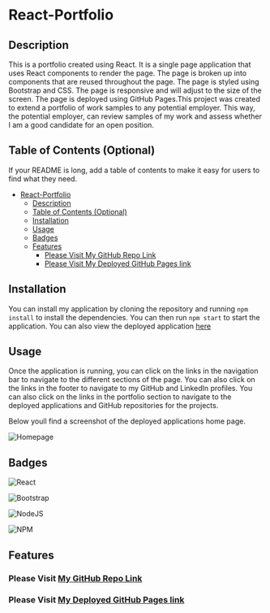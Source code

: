 # React-Portfolio

## Description

This is a portfolio created using React. It is a single page application that uses React components to render the page. The page is broken up into components that are reused throughout the page. The page is styled using Bootstrap and CSS. The page is responsive and will adjust to the size of the screen. The page is deployed using GitHub Pages.This project was created to extend a portfolio of work samples to any potential employer. This way, the potential employer, can review samples of my work and assess whether I am a good candidate for an open position.

## Table of Contents (Optional)

If your README is long, add a table of contents to make it easy for users to find what they need.

- [React-Portfolio](#react-portfolio)
  - [Description](#description)
  - [Table of Contents (Optional)](#table-of-contents-optional)
  - [Installation](#installation)
  - [Usage](#usage)
  - [Badges](#badges)
  - [Features](#features)
    - [Please Visit My GitHub Repo Link](#please-visit-my-github-repo-link)
    - [Please Visit My Deployed GitHub Pages link](#please-visit-my-deployed-github-pages-link)

## Installation

You can install my application by cloning the repository and running `npm install` to install the dependencies. You can then run `npm start` to start the application. You can also view the deployed application [here](https://repopanda.github.io/react-portfolio/)

## Usage

Once the application is running, you can click on the links in the navigation bar to navigate to the different sections of the page. You can also click on the links in the footer to navigate to my GitHub and LinkedIn profiles. You can also click on the links in the portfolio section to navigate to the deployed applications and GitHub repositories for the projects.

Below youll find a screenshot of the deployed applications home page.

![Homepage](https://github.com/RepoPanda/react-portfolio/assets/124810474/f22bc08e-0512-42c6-bb65-f85e92a3cc99)


## Badges

![React](https://img.shields.io/badge/react-%2320232a.svg?style=for-the-badge&logo=react&logoColor=%2361DAFB)

![Bootstrap](https://img.shields.io/badge/bootstrap-%238511FA.svg?style=for-the-badge&logo=bootstrap&logoColor=white)

![NodeJS](https://img.shields.io/badge/node.js-6DA55F?style=for-the-badge&logo=node.js&logoColor=white)

![NPM](https://img.shields.io/badge/NPM-%23CB3837.svg?style=for-the-badge&logo=npm&logoColor=white)


## Features


### Please Visit [My GitHub Repo Link](https://github.com/RepoPanda/react-portfolio)
### Please Visit [My Deployed GitHub Pages link](https://repopanda.github.io/react-portfolio/)
